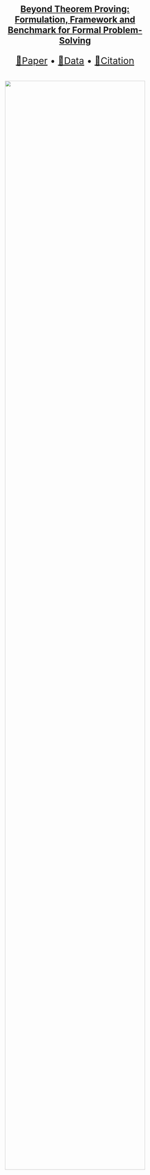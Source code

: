 <div align="center">
    <h1> <a href="https://arxiv.org/abs/2505.04528">Beyond Theorem Proving: Formulation, Framework and Benchmark for Formal Problem-Solving</a></h1>

  <p align="center" style="font-size: 30px">
    <a href="https://arxiv.org/abs/2505.04528">📃Paper</a> • 
    <a href="https://huggingface.co/collections/purewhite42/formal-problem-solving-681b573aac8f09f308bb7c66">🤗Data</a> • 
    <a href="#-citation">📖Citation
  </p>
  <br>
  <img width="95%" src=assets/informal-formal.png>
</div>

## 🚩 News

- [2024/5/8] Release benchmark collection. See [here](https://huggingface.co/collections/purewhite42/formal-problem-solving-681b573aac8f09f308bb7c66).
- [2025/5/8] Upload [paper](https://arxiv.org/abs/2505.04528) and init [project](https://github.com/Purewhite2019/formal_problem_solving_main). 

## 🏃 Intro FPS

Our research focuses on:
1. What is problem-solving?
2. Beyond proving known targets, how can process-verified problem-solving be conducted inside existing formal theorem proving (FTP) environments?

## 💡 Contribution
- A principled formulation of problem-solving as a deterministic Markov decision process;
- **FPS** (_**F**ormal **P**roblem-**S**olving_), utilizing FTP (formal theorem proving) environments to perform process-verified problem-solving;
- **D-FPS** (_**D**eductive **FPS**_), decoupling solving and answer verification for better human-alignment;
- **RPE** (_**R**estricted **P**ropositional **E**quivalence_), a symbolic approach to determine the _correctness_ of answers by formal verification;
- Three benchmarks on problem-solving: **FormalMath500**, **MiniF2F-Solving** and **PutnamBench-Solving**.

## ⚡ Requirements
- [1] [Lean 4](https://github.com/leanprover/lean4): `v4.15.0`
- [2] [Mathlib 4](https://github.com/leanprover-community/mathlib4): `v4.15.0`
- [3] [Aesop](https://github.com/leanprover-community/aesop): `v4.15.0`
- [4] [Pantograph](https://github.com/lenianiva/Pantograph): `v0.2.25`

Please install Pantograph and link `/path/to/Pantograph/.lake/build/bin/repl` to `common/pantograph/pantograph-repl`

## 📁 Benchmarks
### Details
- **FormalMath500** is a formalized subset of the prevalent MATH500 benchmark[5,6], including 387 data points:
    - 123 about `Algebra`
    - 92 about `Intermediate Algebra`
    - 62 about `Number Theory`
    - 65 about `Prealgebra`
    - 45 about `Precalculus`

- **MiniF2F-Solving** is a refactored subset of MiniF2F[7], containing in 375 data points with:
    - 30 from `AIME`
    - 140 from `MATH-Algebra`
    - 82 from `AMC`
    - 3 from `IMO`
    - 120 from `MATH-Number Theory`

- **PutnamBench-Solving** is a refactored subset of PutnamBench[8], containing 324 data points with:
    - 9 about `Abstract Algebra`
    - 138 about `Algebra`
    - 122 about `Analysis`
    - 14 about `Combinatorics`
    - 28 about `Geometry`
    - 25 about `Linear Algebra`
    - 49 about `Number Theory`
    - 8 about `Probability`
    - 4 about `Set Theory`

### Direct Use
- **Formal Problem-Solving (FPS)**: Given a formal problem, generate a formal solution. The formal solution should solve all goals and provide a direct answer.

- **Deductive Formal Problem-Solving (D-FPS)**: Given a formal problem, generate a forward solution and, optionally, a backward proof. The forward solution should use deductive reasoning to derive a direct answer and prove its completeness.
The backward proof should prove the answer's soundness.

- **Formal Theorem Proving (FTP)**: Given a formal problem and its ground-truth answer, generate a formal proof to prove the ground-truth's correctness.

### Structures
Each problem contains the following fields:
- `informal_problem`: The problem in natural language (including LaTeX).
- `informal_answer`: The ground-truth answer in natural language (including LaTeX).
- `informal_solution`: A step-by-step solution in natural language (including LaTeX). 
- `header`: Code that should be executed before initializing the formal problem, e.g., `open`s. If `null`, `open BigOperators Real Nat Topology` should be used.
- `intros`: Independent variables $V$ and hypotheses $\Phi$. $V=\\{v_i\\}\_{i=1}^n$ is the set of variables independent to the queriable $a$. $\Phi = \\{\phi_i\\}\_{i=1}^p$ is the set of propositions that depend on $V$ (whose all free variables are included in $V$), consisting of conditions that can be used to deduce the answer.
- `outros`: Conclusions $\Psi = \\{\psi_i\\}\_{i=1}^q$ is the set of propositions which depend on $V \cup \\{a\\}$, consisting of conclusions that should be satisfied.
- `formal_answer`: The ground-truth answer in formal language (Lean 4).
- `formal_answer_type`: The type of the ground-truth answer in formal language (Lean 4).
- `metainfo`: Meta-information of the problem.

## 💻 Evaluation

Please run the following commands to reproduce baseline experiments.

\*For Proof Search and Whole-Proof Generation, set `only_proving=False` to evaluate FPS (finding a correct answer + proving its correctness) and `only_proving=True` to evaluate FTP (proving the correctness of the ground-truth answer).

### Proof Search (FPS)
- `model=stepprover_vanilla_avggoal`: Best-first Search w/ InternLM2.5-StepProver
- `model=leanstar_vanilla_avggoal`: Best-first Search w/ LeanSTaR

```shell
ulimit -s unlimited
for FPS_BENCHMARK in formal_math500 minif2f_solving putnam_solving;
do
    python -m evaluator.fps_proof_search \
            --log_root /path/to/output \
            --model "model_to_evaluate" \
            --benchmark ${FPS_BENCHMARK} \
            --project_root /path/to/mathlib4 \
            --max_search_trials 600 \
            --temperature 0.7 \
            --max_tokens 256 \
            --num_concurrency 32 \
            --verbose False \
            --gen_base_url "https://url.to.openai-style.api.server/" \
            --gen_api_key "gen_api_key" \
            --gen_model_name "name/of/proof-search-model" \
            --only_proving False
done
```

### Whole-Proof Generation (FPS)
- `model=deepseek_prover`: DeepSeekProver-V1.5
- `model=theoremllama`: TheoremLlama

```shell
ulimit -s unlimited
for FPS_BENCHMARK in formal_math500 minif2f_solving putnam_solving;
do
    python -m evaluator.fps_whole_proof_generation \
            --log_root /path/to/output \
            --model "model_to_evaluate" \
            --benchmark ${FPS_BENCHMARK} \
            --project_root /path/to/mathlib4 \
            --num_samples_per_trial 128 \
            --temperature 1.0 \
            --top_p 0.95 \
            --max_tokens 2048 \
            --num_concurrency 8 \
            --verbose False \
            --gen_base_url "https://url.to.openai-style.api.server/" \
            --gen_api_key "gen_api_key" \
            --gen_model_name "name/of/whole-proof-generation-model" \
            --only_proving False
done
```

### Prompting Methods (D-FPS)
- In-Context Learning

```shell
ulimit -s unlimited
for FPS_BENCHMARK in formal_math500 minif2f_solving putnam_solving;
do
    ulimit -s unlimited
    python -m evaluator.fps_icl \
            --log_root /path/to/output \
            --benchmark ${FPS_BENCHMARK} \
            --project_root /path/to/mathlib4 \
            --num_samples_per_trial 16 \
            --temperature 1.0 \
            --top_p 0.95 \
            --max_tokens 8192 \
            --num_concurrency 16 \
            --verbose False \
            --gen_base_url "https://url.to.openai-style.api.server/" \
            --gen_api_key "api-key" \
            --gen_model_name "name/of/general-LLM"
done
```

- Hybrid CoT

```shell
ulimit -s unlimited
for FPS_BENCHMARK in formal_math500 minif2f_solving putnam_solving;
do
    ulimit -s unlimited
    python -m evaluator.fps_hybrid_cot \
            --log_root /path/to/output \
            --benchmark ${FPS_BENCHMARK} \
            --num_samples_per_trial 16 \
            --temperature 1.0 \
            --top_p 0.95 \
            --max_tokens 8192 \
            --num_concurrency 16 \
            --verbose False \
            --gen_base_url "https://url.to.openai-style.api.server/" \
            --gen_api_key "api-key" \
            --gen_model_name "name/of/general-LLM"
done
```

## 📊 Baseline Performance
- _Solved_: indicates the portion that is successfully solved;
- _Proven_: indicates the portion whose statements (asserting the correctness of ground-truth answer) are proven;
- _NE-Submitted_: indicates the portion of problems whose submitted answers are incorrect under RPE (lower is better).

| Framework | Benchmark       | Method                 | Model                   | Solved↑ | Proven↑ | NE-Submitted↓ |
|-----------|-----------------|------------------------|-------------------------|---------|---------|---------------|
| FPS       | FormalMath500   | Proof Search           | InternLM2.5-StepProver  | 23.77%  | 47.55%  | 19.38%        |
|           |                 |                        | LeanSTaR                | 23.51%  | 43.41%  | 20.93%        |
|           |                 | Whole-Proof Generation | DeepSeekProver-V1.5     | 22.22%  | 46.51%  | 14.47%        |
|           |                 |                        | TheoremLlama            | 16.02%  | 4.39%   | 15.50%        |
|           | MiniF2F-Solving | Proof Search           | InternLM2.5-StepProver  | 27.47%  | 50.67%  | 13.60%        |
|           |                 |                        | LeanSTaR                | 24.27%  | 49.33%  | 14.40%        |
|           |                 | Whole-Proof Generation | DeepSeekProver-V1.5     | 22.40%  | 53.60%  | 10.93%        |
|           |                 |                        | TheoremLlama            | 13.07%  | 7.73%   | 8.80%         |
|           | Putnam-Solving  | Proof Search           | InternLM2.5-StepProver  | 0.00%   | 1.54%   | 28.09%        |
|           |                 |                        | LeanSTaR                | 0.00%   | 0.93%   | 41.05%        |
|           |                 | Whole-Proof Generation | DeepSeekProver-V1.5     | 0.31%   | 1.54%   | 22.22%        |
|           |                 |                        | TheoremLlama            | 0.00%   | 0.31%   | 16.67%        |
| D-FPS     | FormalMath500   | ICL                    | DeepSeek-V3             | 13.70%  |         | 0.00%         |
|           |                 | Hybrid CoT             | DeepSeek-V3             | 15.50%  |         | 1.03%         |
|           | MiniF2F-Solving | ICL                    | DeepSeek-V3             | 21.87%  |         | 0.00%         |
|           |                 | Hybrid CoT             | DeepSeek-V3             | 21.60%  |         | 0.00%         |
|           | Putnam-Solving  | ICL                    | DeepSeek-V3             | 0.00%   |         | 0.00%         |
|           |                 | Hybrid CoT             | DeepSeek-V3             | 0.00%   |         | 0.31%         |


## 📧 Contributing
This project is released under the Apache 2.0 license. Please see the [LICENSE](./LICENSE) file for more information.

Feel free to discuss the paper/data/code with us through issues/emails!
- Qi Liu: purewhite@sjtu.edu.cn

## 📖 Citation

If you find our work helps, please consider starring ⭐ us and citing:

```{bibtex}
@misc{liu2025theoremprovingformulationframework,
      title={Beyond Theorem Proving: Formulation, Framework and Benchmark for Formal Problem-Solving}, 
      author={Qi Liu and Xinhao Zheng and Renqiu Xia and Xingzhi Qi and Qinxiang Cao and Junchi Yan},
      year={2025},
      eprint={2505.04528},
      archivePrefix={arXiv},
      primaryClass={cs.AI},
      url={https://arxiv.org/abs/2505.04528}, 
}
```

## References
[1] Moura, Leonardo de, and Sebastian Ullrich. "The Lean 4 theorem prover and programming language." Automated Deduction–CADE 28: 28th International Conference on Automated Deduction, Virtual Event, July 12–15, 2021, Proceedings 28. Springer International Publishing, 2021.

[2] Community, Mathlib . "The Lean mathematical library.", 10.1145/3372885.3373824. 2019.

[3] Limperg, Jannis, and Asta Halkjær From. "Aesop: White-box best-first proof search for Lean." Proceedings of the 12th ACM SIGPLAN International Conference on Certified Programs and Proofs. 2023.

[4] Aniva, Leni, et al. "Pantograph: A Machine-to-Machine Interaction Interface for Advanced Theorem Proving, High Level Reasoning, and Data Extraction in Lean 4." arXiv preprint arXiv:2410.16429 (2024).

[5] Lightman, Hunter, et al. "Let's verify step by step." The Twelfth International Conference on Learning Representations. 2023.

[6] Hendrycks, Dan, et al. "Measuring mathematical problem solving with the math dataset." arXiv preprint arXiv:2103.03874 (2021).

[7] Zheng, Kunhao, Jesse Michael Han, and Stanislas Polu. "Minif2f: a cross-system benchmark for formal olympiad-level mathematics." arXiv preprint arXiv:2109.00110 (2021).

[8] Tsoukalas, George, et al. "Putnambench: Evaluating neural theorem-provers on the putnam mathematical competition." arXiv preprint arXiv:2407.11214 (2024).
